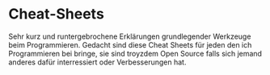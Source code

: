 # Cheat-Sheets
Sehr kurz und runtergebrochene Erklärungen grundlegender Werkzeuge beim Programmieren. Gedacht sind diese Cheat Sheets für jeden den ich Programmieren bei bringe, sie sind troyzdem Open Source falls sich jemand anderes dafür interressiert oder Verbesserungen hat. 
